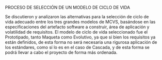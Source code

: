 PROCESO DE SELECCIÓN DE UN MODELO DE 
CICLO DE VIDA

Se discutieron y analizaron las alternativas para la selección de ciclo de vida adecuado entre los tres grandes modelos de MCVS, basándose en las especificaciones del artefacto software a construir, área de aplicación y volatilidad de requisitos.
El modelo de ciclo de vida seleccionado fue el Prototipado, tanto Maqueta como Evolutivo, ya que si bien los requisitos ya están definidos, de esta forma no será necesaria una rigurosa aplicación de los estándares, como sí lo es en el caso de Cascada, y de esta forma se podrá llevar a cabo el proyecto de forma más ordenada.
